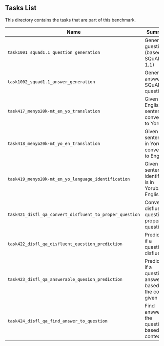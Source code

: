 ## Tasks List 

This directory contains the tasks that are part of this benchmark. 


Name | Summary | Category
---- | ----------- | --------
`task1001_squad1.1_question_generation` | Generating guestions (based on SQuAD 1.1) | Question Generation  
`task1002_squad1.1_answer_generation` | Generating answers to SQuAD 1.1 questions | Answer Generation
`task417_menyo20k-mt_en_yo_translation` | Given an English sentence convert it to Yoruba | Translation
`task418_menyo20k-mt_yo_en_translation` | Given a sentence in Yoruba convert it to English | Translation
`task419_menyo20k-mt_en_yo_language_identification` | Given a sentence identify if it is in Yoruba or English | Language Identification
`task421_disfl_qa_convert_disfluent_to_proper_question` | Convert a disfluent question to proper question | Text Modification
`task422_disfl_qa_disfluent_question_prediction` | Predicting if a question is disfluent | Classification
`task423_disfl_qa_answerable_quesion_prediction` | Predicting if a question is answerable based on the context given | Classification
`task424_disfl_qa_find_answer_to_question` | Find answers to the question based on context | Answer Generation
